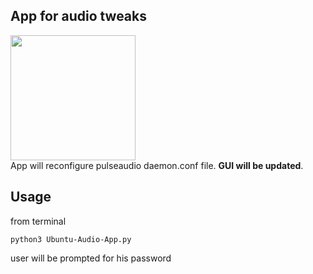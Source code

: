 ## App for audio tweaks
<img src="https://drive.google.com/uc?id=1eo0iiS0emqrCaVnVbS2COTDSqnF_TiuM" width="auto" height="200"/>
<br>
App will reconfigure pulseaudio daemon.conf file. <strong>GUI will be updated</strong>.

## Usage
from terminal
```
python3 Ubuntu-Audio-App.py
```
user will be prompted for his password
